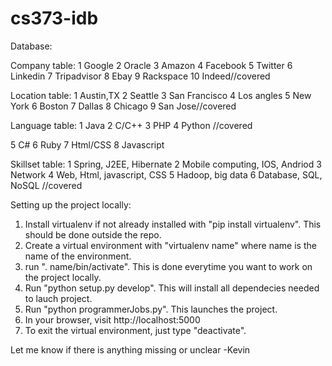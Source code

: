 # cs373-idb


Database:

Company table:
1 Google
2 Oracle
3 Amazon
4 Facebook
5 Twitter
6 Linkedin
7 Tripadvisor
8 Ebay
9 Rackspace
10 Indeed//covered

Location table:
1 Austin,TX
2 Seattle
3 San Francisco
4 Los angles
5 New York
6 Boston
7 Dallas
8 Chicago
9 San Jose//covered

Language table:
1 Java
2 C/C++
3 PHP
4 Python
//covered

5 C#
6 Ruby
7 Html/CSS
8 Javascript

Skillset table:
1 Spring, J2EE, Hibernate
2 Mobile computing, IOS, Andriod
3 Network
4 Web, Html, javascript, CSS
5 Hadoop, big data
6 Database, SQL, NoSQL
//covered

Setting up the project locally:

1. Install virtualenv if not already installed with "pip install virtualenv". This should be done outside the repo.
2. Create a virtual environment with "virtualenv name" where name is the name of the environment.
3. run ". name/bin/activate". This is done everytime you want to work on the project locally.
4. Run "python setup.py develop". This will install all dependecies needed to lauch project.
5. Run "python programmerJobs.py". This launches the project.
6. In your browser, visit http://localhost:5000
7. To exit the virtual environment, just type "deactivate".

Let me know if there is anything missing or unclear -Kevin
